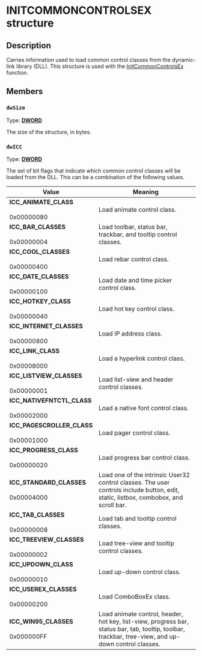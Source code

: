# INITCOMMONCONTROLSEX structure

## Description

Carries information used to load common control classes from the dynamic-link library (DLL). This structure is used with the [InitCommonControlsEx](https://learn.microsoft.com/windows/desktop/api/commctrl/nf-commctrl-initcommoncontrolsex) function.

## Members

### `dwSize`

Type: **[DWORD](https://learn.microsoft.com/windows/desktop/WinProg/windows-data-types)**

The size of the structure, in bytes.

### `dwICC`

Type: **[DWORD](https://learn.microsoft.com/windows/desktop/WinProg/windows-data-types)**

The set of bit flags that indicate which common control classes will be loaded from the DLL. This can be a combination of the following values.

| Value | Meaning |
| --- | --- |
| **ICC_ANIMATE_CLASS**<br><br>0x00000080 | Load animate control class. |
| **ICC_BAR_CLASSES**<br><br>0x00000004 | Load toolbar, status bar, trackbar, and tooltip control classes. |
| **ICC_COOL_CLASSES**<br><br>0x00000400 | Load rebar control class. |
| **ICC_DATE_CLASSES**<br><br>0x00000100 | Load date and time picker control class. |
| **ICC_HOTKEY_CLASS**<br><br>0x00000040 | Load hot key control class. |
| **ICC_INTERNET_CLASSES**<br><br>0x00000800 | Load IP address class. |
| **ICC_LINK_CLASS**<br><br>0x00008000 | Load a hyperlink control class. |
| **ICC_LISTVIEW_CLASSES**<br><br>0x00000001 | Load list-view and header control classes. |
| **ICC_NATIVEFNTCTL_CLASS**<br><br>0x00002000 | Load a native font control class. |
| **ICC_PAGESCROLLER_CLASS**<br><br>0x00001000 | Load pager control class. |
| **ICC_PROGRESS_CLASS**<br><br>0x00000020 | Load progress bar control class. |
| **ICC_STANDARD_CLASSES**<br><br>0x00004000 | Load one of the intrinsic User32 control classes. The user controls include button, edit, static, listbox, combobox, and scroll bar. |
| **ICC_TAB_CLASSES**<br><br>0x00000008 | Load tab and tooltip control classes. |
| **ICC_TREEVIEW_CLASSES**<br><br>0x00000002 | Load tree-view and tooltip control classes. |
| **ICC_UPDOWN_CLASS**<br><br>0x00000010 | Load up-down control class. |
| **ICC_USEREX_CLASSES**<br><br>0x00000200 | Load ComboBoxEx class. |
| **ICC_WIN95_CLASSES**<br><br>0x000000FF | Load animate control, header, hot key, list-view, progress bar, status bar, tab, tooltip, toolbar, trackbar, tree-view, and up-down control classes. |